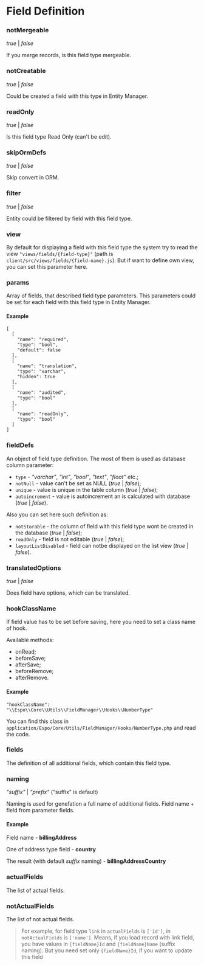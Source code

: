 # Field Definition



### notMergeable

_true_ | _false_

If you merge records, is this field type mergeable.

### notCreatable

_true_ | _false_

Could be created a field with this type in Entity Manager.

### readOnly

_true_ | _false_

Is this field type Read Only (can't be edit).
 
### skipOrmDefs

_true_ | _false_

Skip convert in ORM.

### filter

_true_ | _false_

Entity could be filtered by field with this field type. 

### view

By default for displaying a field with this field type  the system try to read the view `"views/fields/{field-type}"` (path is `client/src/views/fields/{field-name}.js`). But if want to define own view, you can set this parameter here.

### params

Array of fields, that described field type parameters. This parameters could be set for each field with this field type in Entity Manager.

#### Example

```
[
  [
    "name": "required",
    "type": "bool",
    "default": false
  ],
  [
    "name": "translation",
    "type": "varchar",
    "hidden": true
  ],
  [
    "name": "audited",
    "type": "bool"
  ],
  [
    "name": "readOnly",
    "type": "bool"
  ]
]

```

### fieldDefs

An object of field type definition. The most of them is used as database column parameter:
- `type` - _"varchar"_, _"int"_, _"bool"_, _"text"_, _"float"_ etc.;
- `notNull` - value can't be set as NULL (_true_ | _false_);
- `unique` - value is unique in the table column (_true_ | _false_);
- `autoincrement` - value is autoincrement an is calculated with database (_true_ | _false_).

Also you can set here such definition as:
- `notStorable` - the column of field with this field type wont be created in the database (_true_ | _false_);
- `readOnly` - field is not editable (_true_ | _false_);
- `layoutListDisabled` - field can notbe displayed on the list view (_true_ | _false_).

### translatedOptions

_true_ | _false_

Does field have options, which can be translated.


### hookClassName

If field value has to be set before saving, here you need to set a class name of hook. 

Available methods:
- onRead;
- beforeSave;
- afterSave;
- beforeRemove;
- afterRemove.

#### Example

```
"hookClassName": "\\Espo\\Core\\Utils\\FieldManager\\Hooks\\NumberType"
```
You can find this class in `application/Espo/Core/Utils/FieldManager/Hooks/NumberType.php` and read the code.


### fields

The definition of all additional fields, which contain this field type.


### naming

_"suffix"_ | _"prefix"_ ("suffix" is default)

Naming is used for genefation a full name of additional fields. Field name + field from parameter fields.

#### Example

Field name - __billingAddress__

One of address type field - __country__

The result (with default _suffix_ naming) - __billingAddressCountry__


### actualFields

The list of actual fields.


### notActualFields

The list of not actual fields.

>For example, for field type `link` in `actualFields` is `['id']`, in `notActualFields` is `['name']`.
>Means, if you load record with link field, you have values in `{fieldName}Id` and `{fieldName}Name` (suffix naming). But you need set only `{fieldName}Id`, if you want to update this field
